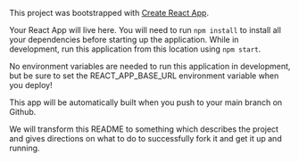 This project was bootstrapped with [Create React App](https://github.com/facebook/create-react-app).

Your React App will live here.  You will need to run `npm install` to install all your dependencies before starting up the application. While in development, run this application from this location using `npm start`.

No environment variables are needed to run this application in development, but be sure to set the REACT_APP_BASE_URL environment variable when you deploy!

This app will be automatically built when you push to your main branch on Github.

We will transform this README to something which describes the project and gives directions on what to do to successfully fork it and get it up and running.
